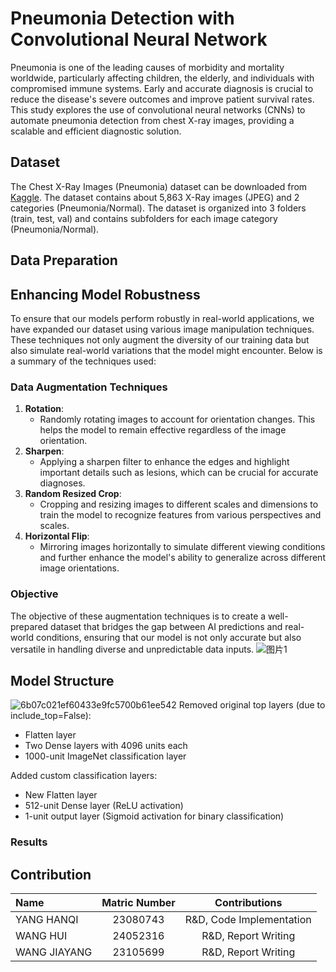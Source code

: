 # Pneumonia Detection with Convolutional Neural Network
Pneumonia is one of the leading causes of morbidity and mortality worldwide, particularly affecting children, the elderly, and individuals with compromised immune systems. Early and accurate diagnosis is crucial to reduce the disease's severe outcomes and improve patient survival rates.  This study explores the use of convolutional neural networks (CNNs) to automate pneumonia detection from chest X-ray images, providing a scalable and efficient diagnostic solution.
## Dataset
The Chest X-Ray Images (Pneumonia) dataset can be downloaded from [Kaggle](https://www.kaggle.com/datasets/paultimothymooney/chest-xray-pneumonia). The dataset contains about 5,863 X-Ray images (JPEG) and 2 categories (Pneumonia/Normal). The dataset is organized into 3 folders (train, test, val) and contains subfolders for each image category (Pneumonia/Normal). 
## Data Preparation
## Enhancing Model Robustness

To ensure that our models perform robustly in real-world applications, we have expanded our dataset using various image manipulation techniques. These techniques not only augment the diversity of our training data but also simulate real-world variations that the model might encounter. Below is a summary of the techniques used:
### Data Augmentation Techniques
1. **Rotation**:
   - Randomly rotating images to account for orientation changes. This helps the model to remain effective regardless of the image orientation.
2. **Sharpen**:
   - Applying a sharpen filter to enhance the edges and highlight important details such as lesions, which can be crucial for accurate diagnoses.
3. **Random Resized Crop**:
   - Cropping and resizing images to different scales and dimensions to train the model to recognize features from various perspectives and scales.
4. **Horizontal Flip**:
   - Mirroring images horizontally to simulate different viewing conditions and further enhance the model's ability to generalize across different image orientations.
### Objective
The objective of these augmentation techniques is to create a well-prepared dataset that bridges the gap between AI predictions and real-world conditions, ensuring that our model is not only accurate but also versatile in handling diverse and unpredictable data inputs.
![图片1](https://github.com/user-attachments/assets/a81e018e-43a3-40a9-9904-86838a9853d0)



## Model Structure

![6b07c021ef60433e9fc5700b61ee542](https://github.com/user-attachments/assets/7868d337-27ec-49b3-9e97-ac1a5d22060e)
Removed original top layers (due to include_top=False):
- Flatten layer
- Two Dense layers with 4096 units each
- 1000-unit ImageNet classification layer

Added custom classification layers:
- New Flatten layer
- 512-unit Dense layer (ReLU activation)
- 1-unit output layer (Sigmoid activation for binary classification)


### Results



## Contribution
|      Name   |     Matric Number    |     Contributions  | 
|  :--------   |  :--------:  |  :--------: |
|  YANG HANQI  |   23080743  | R&D, Code Implementation |
|  WANG HUI  |  24052316  | R&D, Report Writing |
|  WANG JIAYANG  |  23105699  | R&D, Report Writing |
